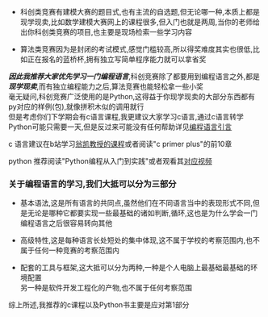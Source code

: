 - 科创类竞赛有建模大赛的题目式,也有主流的自选题,但无论哪一种,本质上都是现学现卖,比如数学建模大赛网上的课程很多,但入门也就是两周,当你的老师给出你科创类竞赛的项目,也主要是现场检索一些学习内容

- 算法类竞赛因为是封闭的考试模式,感觉门槛较高,所以得奖难度其实也很低,比如正在报名的蓝桥杯,拥有独立写简单程序能力就可以拿省奖

***因此我推荐大家优先学习一门编程语言***,科创竞赛除了都要用到编程语言之外,都是***现学现卖***,而有独立编程能力之后,算法竞赛也能轻松拿一些小奖  
毫无疑问,科创竞赛广泛使用的是Python,这得益于你现学现卖的大部分东西都有py对应的样例(包),就像拼积木似的调用就行  
但是考虑你们下学期会有c语言课程,我更建议大家学习c语言,通过c语言转学Python可能只需要一天,但是反过来可能没有任何帮助详见[编程语言引言](http://www.elyw.cn/?p=63) 

c 语言建议在b站学习[翁凯教授的课程](https://www.bilibili.com/video/BV1dr4y1n7vA/)或者阅读"c primer plus"的前10章

python 推荐阅读"Python编程从入门到实践"或者观看其[对应视频](https://www.bilibili.com/video/BV14X4y127MT/)

### 关于编程语言的学习,我们大抵可以分为三部分

- 基本语法,这是所有语言的共同点,虽然他们在不同语言当中的表现形式不同,但是无论是哪种它都要实现一些最基础的诸如判断,循环,这也是为什么学会一门编程语言之后很容易转向其他

- 高级特性,这是每种语言长处短处的集中体现,这不属于学校的考察范围内,也不属于任何一种竞赛的考察范围内
  
- 配套的工具与框架,这大抵可以分为两种,一种是个人电脑上最基础最基础的环境配置  
另一种是软件开发工程化的产物,也不属于任何考察范围

综上所述,我推荐的c课程以及Python书主要是应对第1部分